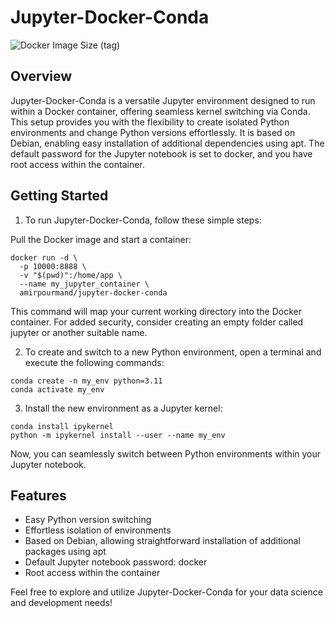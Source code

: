 # Jupyter-Docker-Conda

![Docker Image Size (tag)](https://img.shields.io/docker/image-size/amirpourmand/jupyter-docker-conda/latest)

## Overview

Jupyter-Docker-Conda is a versatile Jupyter environment designed to run within a Docker container, offering seamless kernel switching via Conda. This setup provides you with the flexibility to create isolated Python environments and change Python versions effortlessly. It is based on Debian, enabling easy installation of additional dependencies using apt. The default password for the Jupyter notebook is set to docker, and you have root access within the container.

## Getting Started

1. To run Jupyter-Docker-Conda, follow these simple steps:

Pull the Docker image and start a container:

```
docker run -d \
  -p 10000:8888 \
  -v "$(pwd)":/home/app \
  --name my_jupyter_container \
  amirpourmand/jupyter-docker-conda
```

This command will map your current working directory into the Docker container. For added security, consider creating an empty folder called jupyter or another suitable name.

2. To create and switch to a new Python environment, open a terminal and execute the following commands:

```
conda create -n my_env python=3.11
conda activate my_env
```

3. Install the new environment as a Jupyter kernel:

```
conda install ipykernel
python -m ipykernel install --user --name my_env
```

Now, you can seamlessly switch between Python environments within your Jupyter notebook.

## Features

- Easy Python version switching
- Effortless isolation of environments
- Based on Debian, allowing straightforward installation of additional packages using apt
- Default Jupyter notebook password: docker
- Root access within the container

Feel free to explore and utilize Jupyter-Docker-Conda for your data science and development needs!
